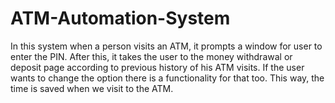 # ATM-Automation-System
In this system when a person visits an ATM, it prompts a window for user to enter the PIN. After this, it takes the user to the money withdrawal or deposit page according to previous history of his ATM visits. If the user wants to change the option there is a functionality for that too. This way, the time is saved when we visit to the ATM.

